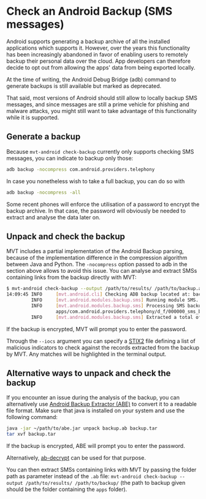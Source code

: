 # Check an Android Backup (SMS messages)

Android supports generating a backup archive of all the installed applications which supports it. However, over the years this functionality has been increasingly abandoned in favor of enabling users to remotely backup their personal data over the cloud. App developers can therefore decide to opt out from allowing the apps' data from being exported locally.

At the time of writing, the Android Debug Bridge (adb) command to generate backups is still available but marked as deprecated.

That said, most versions of Android should still allow to locally backup SMS messages, and since messages are still a prime vehicle for phishing and malware attacks, you might still want to take advantage of this functionality while it is supported.

## Generate a backup

Because `mvt-android check-backup` currently only supports checking SMS messages, you can indicate to backup only those:

```bash
adb backup -nocompress com.android.providers.telephony
```

In case you nonetheless wish to take a full backup, you can do so with

```bash
adb backup -nocompress -all
```

Some recent phones will enforce the utilisation of a password to encrypt the backup archive. In that case, the password will obviously be needed to extract and analyse the data later on.

## Unpack and check the backup

MVT includes a partial implementation of the Android Backup parsing, because of the implementation difference in the compression algorithm between Java and Python. The `-nocompress` option passed to adb in the section above allows to avoid this issue. You can analyse and extract SMSs containing links from the backup directly with MVT:

```bash
$ mvt-android check-backup --output /path/to/results/ /path/to/backup.ab
14:09:45 INFO     [mvt.android.cli] Checking ADB backup located at: backup.ab
         INFO     [mvt.android.modules.backup.sms] Running module SMS...
         INFO     [mvt.android.modules.backup.sms] Processing SMS backup file at
                  apps/com.android.providers.telephony/d_f/000000_sms_backup
         INFO     [mvt.android.modules.backup.sms] Extracted a total of 64 SMS messages containing links
```

If the backup is encrypted, MVT will prompt you to enter the password.

Through the `--iocs` argument you can specify a [STIX2](https://oasis-open.github.io/cti-documentation/stix/intro) file defining a list of malicious indicators to check against the records extracted from the backup by MVT. Any matches will be highlighted in the terminal output.

## Alternative ways to unpack and check the backup

If you encounter an issue during the analysis of the backup, you can alternatively use [Android Backup Extractor (ABE)](https://github.com/nelenkov/android-backup-extractor) to convert it to a readable file format. Make sure that java is installed on your system and use the following command:

```bash
java -jar ~/path/to/abe.jar unpack backup.ab backup.tar
tar xvf backup.tar
```

If the backup is encrypted, ABE will prompt you to enter the password.

Alternatively, [ab-decrypt](https://github.com/joernheissler/ab-decrypt) can be used for that purpose.

You can then extract SMSs containing links with MVT by passing the folder path as parameter instead of the `.ab` file: `mvt-android check-backup --output /path/to/results/ /path/to/backup/` (the path to backup given should be the folder containing the `apps` folder).
